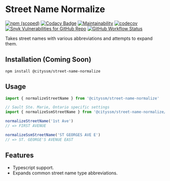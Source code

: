# Street Name Normalize

[![npm (scoped)](https://img.shields.io/npm/v/@cityssm/street-name-normalize)](https://www.npmjs.com/package/@cityssm/street-name-normalize)
[![Codacy Badge](https://app.codacy.com/project/badge/Grade/ff591668134a4102ae2e7b034c93fb7a)](https://www.codacy.com/gh/cityssm/street-name-normalize/dashboard?utm_source=github.com&amp;utm_medium=referral&amp;utm_content=cityssm/street-name-normalize&amp;utm_campaign=Badge_Grade)
[![Maintainability](https://api.codeclimate.com/v1/badges/2eab5d8d0d0fe7d0ae41/maintainability)](https://codeclimate.com/github/cityssm/street-name-normalize/maintainability)
[![codecov](https://codecov.io/gh/cityssm/street-name-normalize/branch/main/graph/badge.svg?token=UX58MKB59P)](https://codecov.io/gh/cityssm/street-name-normalize)
[![Snyk Vulnerabilities for GitHub Repo](https://img.shields.io/snyk/vulnerabilities/github/cityssm/street-name-normalize)](https://app.snyk.io/org/cityssm/project/717cf762-bf86-4eb1-bf19-cc409324f98a)
[![GitHub Workflow Status](https://img.shields.io/github/actions/workflow/status/cityssm/street-name-normalize/coverage.yml)](https://github.com/cityssm/street-name-normalize/actions/workflows/coverage.yml)

Takes street names with various abbreviations and attempts to expand them.

## Installation (Coming Soon)

    npm install @cityssm/street-name-normalize

## Usage

```javascript
import { normalizeStreetName } from '@cityssm/street-name-normalize'

// Sault Ste. Marie, Ontario specific settings
import { normalizeSsmStreetName } from '@cityssm/street-name-normalize/ssm.js'

normalizeStreetName('1st Ave')
// => FIRST AVENUE

normalizeSsmStreetName('ST GEORGES AVE E')
// => ST. GEORGE'S AVENUE EAST
```

## Features

- Typescript support.
- Expands common street name type abbreviations.

